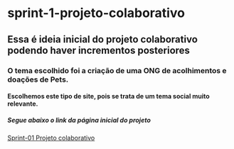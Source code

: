 # sprint-1-projeto-colaborativo
## Essa é ideia inicial do projeto colaborativo podendo haver incrementos posteriores
### O tema escolhido foi a criação de uma ONG de acolhimentos e doações de Pets.
#### Escolhemos este tipo de site, pois se trata de um tema social muito relevante.
##### Segue abaixo o link da página inicial do projeto 
[Sprint-01 Projeto colaborativo](https://www.canva.com/design/DAFfV-bwotE/h1Ys14KYu6G0_20HyUt47Q/edit)
